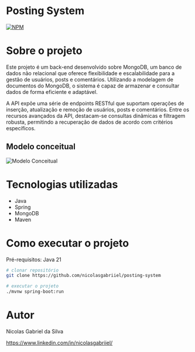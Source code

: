 # Posting System
[![NPM](https://img.shields.io/npm/l/react)](https://github.com/nicolasgabriiel/posting-system/blob/main/LICENSE)

# Sobre o projeto

Este projeto é um back-end desenvolvido sobre MongoDB, um banco de dados não relacional que oferece flexibilidade e escalabilidade para a gestão de usuários, posts e comentários. Utilizando a modelagem de documentos do MongoDB, o sistema é capaz de armazenar e consultar dados de forma eficiente e adaptável. 

A API expõe uma série de endpoints RESTful que suportam operações de inserção, atualização e remoção de usuários, posts e comentários. Entre os recursos avançados da API, destacam-se consultas dinâmicas e filtragem robusta, permitindo a recuperação de dados de acordo com critérios específicos.


## Modelo conceitual
![Modelo Conceitual](https://uploaddeimagens.com.br/images/004/825/346/original/testmongo_%281%29.png?1723479958)

# Tecnologias utilizadas

- Java
- Spring
- MongoDB
- Maven

# Como executar o projeto

Pré-requisitos: Java 21

```bash
# clonar repositório
git clone https://github.com/nicolasgabriiel/posting-system

# executar o projeto
./mvnw spring-boot:run
```

# Autor

Nicolas Gabriel da Silva

https://www.linkedin.com/in/nicolasgabriiel/
